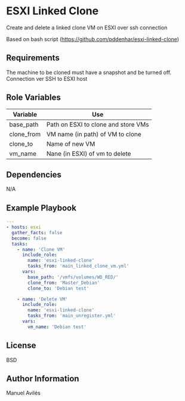 ESXI Linked Clone
=========

Create and delete a linked clone VM on ESXI over ssh connection

Based on bash script (https://github.com/pddenhar/esxi-linked-clone)

Requirements
------------
The machine to be cloned must have a snapshot and be turned off.\
Connection ver SSH to ESXI host

Role Variables
--------------

| Variable | Use |
| ---| --- |
|base_path| Path on ESXI to clone and store VMs|
|clone_from| VM name (in path) of VM to clone|
|clone_to| Name of new VM |
|vm_name| Nane (in ESXI) of vm to delete|

Dependencies
------------

N/A

Example Playbook
----------------

```yaml
---
- hosts: esxi
  gather_facts: false
  become: false
  tasks:
    - name: 'Clone VM'
      include_role:
        name: 'esxi-linked-clone'
        tasks_from: 'main_linked_clone_vm.yml'
      vars:
        base_path: '/vmfs/volumes/WD_RED/'
        clone_from: 'Master_Debian'
        clone_to: 'Debian test'

    - name: 'Delete VM'
      include_role:
        name: 'esxi-linked-clone'
        tasks_from: 'main_unregister.yml'
      vars:
        vm_name: 'Debian test'

```

License
-------

BSD

Author Information
------------------

Manuel Avilés
